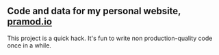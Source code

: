 ## Code and data for my personal website, [pramod.io](http://pramod.io)

This project is a quick hack. It's fun to write non production-quality code once in a while. 
